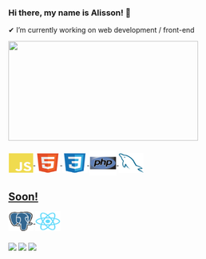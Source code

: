 ### Hi there, my name is Alisson! 👋

✔ I’m currently working on web development / front-end

<div>
  <a href="https://github.com/AlissonRibeiro31">
  <img height="200em" width="380em" src="https://github-readme-stats.vercel.app/api?username=AlissonRibeiro31&show_icons=true&theme=dark&include_all_commits=true&count_private=true"/>
</div>
<div style="display: inline_block"><br>
  <img align="center" alt="Alisson-JS" height="40" width="50" src="https://raw.githubusercontent.com/devicons/devicon/master/icons/javascript/javascript-plain.svg">
  <img align="center" alt="Alisson-HTML" height="40" width="50" src="https://raw.githubusercontent.com/devicons/devicon/master/icons/html5/html5-original.svg">
  <img align="center" alt="Alisson-CSS" height="40" width="50" src="https://raw.githubusercontent.com/devicons/devicon/master/icons/css3/css3-original.svg">
  <img align="center" alt="Alisson-PHP" height="50" width="55" src="https://raw.githubusercontent.com/devicons/devicon/master/icons/php/php-original.svg">
  <img align="center" alt="Alisson-MYSQL" height="40" width="50" src="https://raw.githubusercontent.com/devicons/devicon/master/icons/mysql/mysql-original.svg">
  <h2>Soon!</h2>
  <img align="center" alt="Alisson-POSTGRESQL" height="40" width="50" src="https://raw.githubusercontent.com/devicons/devicon/master/icons/postgresql/postgresql-original.svg">
  <img align="center" alt="Alisson-REACT" height="40" width="50" src="https://raw.githubusercontent.com/devicons/devicon/master/icons/react/react-original.svg">
</div>
  
  ###
  ###
  
<div> 
  
  <a href="https://www.instagram.com/alisson.vieira.14/" target="_blank"><img src="https://img.shields.io/badge/-Instagram-%23E4405F?style=for-the-badge&logo=instagram&logoColor=white" target="_blank"></a>
  <a href = "mailto:alissonribeirow1@gmail.com"><img src="https://img.shields.io/badge/-Gmail-%23333?style=for-the-badge&logo=gmail&logoColor=white" target="_blank"></a>
  <a href="https://www.linkedin.com/in/alisson-ribeiro-69680653/" target="_blank"><img src="https://img.shields.io/badge/-LinkedIn-%230077B5?style=for-the-badge&logo=linkedin&logoColor=white" target="_blank"></a>
</div>

